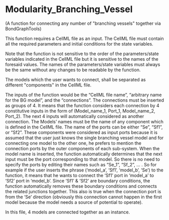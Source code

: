 # Modularity_Branching_Vessel
(A function for connecting any number of "branching vessels" together via BondGraphTools)


This function requires a CellML file as an input. The CellML file must contain all the required parameters and initial conditions for the  state variables.

Note that the function is not sensitive to the order of the parameters/state variables indicated in the CellML file but it is sensitive to the names of the foresaid values. The names of the parameters/state variables must always be the same without any changes to be readable by the function. 

The models which the user wants to connect, shall be separated as different "components" in the CellML file.

The inputs of the function would be the “CellML file name”, “arbitrary name for the BG model”, and the “connections”. The connections must be inserted as groups of 4. It means that the function considers each connection by 4 constitutive inputs in the form of (Model_name_1, Port_1, Model_name_2, Port_2). The next 4 inputs will automatically considered as another connection. The Models’ names must be the name of any component which is defined in the CellML file. The name of the ports can be either “Se”, “Sf1”, or “Sf2”. These components were considered as input ports because it is assumed that the user just knows the single branching vessel model and for connecting one model to the other one, he prefers to mention the connection ports by the outer components of each sub-system. When the model name is inserted, the function automatically determines that the next input must be the port corresponding to that model. So there is no need to specify the ports by editing their names such as “Se_1”, “Sf_2”, ... . So for example if the user inserts the phrase (‘model_a’, ‘Sf1’, ‘model_b’, ‘Se’) to the function, it means that he wants to connect the ‘Sf1’ port in ‘model_a’ to ‘Sf2’ port in ‘model_b’. Since ‘Sf1’ & ‘Sf2’ are boundary conditions, the function automatically removes these boundary conditions and connects the related junctions together. This also is true when the connection port is from the ‘Se’ direction (obviously this connection cannot happen in the first model because the model needs a source of potential to operate).

In this file, 4 models are connected together as an instance.
